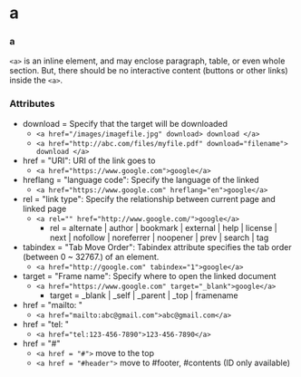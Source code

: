 # a

### a

`<a>` is an inline element, and may enclose paragraph, table, or even whole section. But, there should be no interactive content \(buttons or other links\) inside the `<a>`.



### Attributes

* download = Specify that the target will be downloaded
  * `<a href="/images/imagefile.jpg" download> download </a>`
  * `<a href="http://abc.com/files/myfile.pdf" download="filename"> download </a>`
* href = "URI": URI of the link goes to
  * `<a href="https://www.google.com">google</a>`
* hreflang = "language code": Specify the language of the linked
  * `<a href="https://www.google.com" hreflang="en">google</a>`
* rel = "link type": Specify the relationship between current page and linked page
  * `<a rel="" href="http://www.google.com/">google</a>`
    * rel = alternate \| author \| bookmark \| external \| help \| license \| next \| nofollow \| noreferrer \| noopener \| prev \| search \| tag
* tabindex = "Tab Move Order": Tabindex attribute specifies the tab order \(between 0 ~ 32767.\) of an element.
  * `<a href="http://google.com" tabindex="1">google</a>`
* target = "Frame name": Specify where to open the linked document
  * `<a href="https://www.google.com" target="_blank">google</a>`
    * target = \_blank \| \_self \| \_parent \| \_top \| framename
* href = "mailto: "
  * `<a href="mailto:abc@gmail.com">abc@gmail.com</a>`
* href = "tel: "
  * `<a href="tel:123-456-7890">123-456-7890</a>`
* href = "\#"
  * `<a href = "#">` move to the top
  * `<a href = "#header">` move to \#footer, \#contents \(ID only available\)

